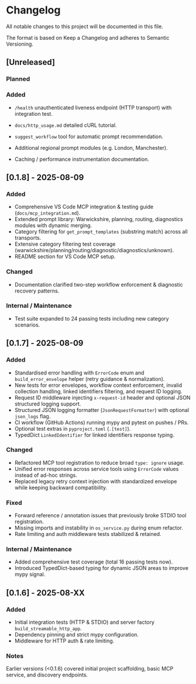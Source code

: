# Changelog

All notable changes to this project will be documented in this file.

The format is based on Keep a Changelog and adheres to Semantic Versioning.

## [Unreleased]
### Planned
### Added
- `/health` unauthenticated liveness endpoint (HTTP transport) with integration test.
- `docs/http_usage.md` detailed cURL tutorial.

- `suggest_workflow` tool for automatic prompt recommendation.
- Additional regional prompt modules (e.g. London, Manchester).
- Caching / performance instrumentation documentation.

## [0.1.8] - 2025-08-09
### Added
- Comprehensive VS Code MCP integration & testing guide (`docs/mcp_integration.md`).
- Extended prompt library: Warwickshire, planning, routing, diagnostics modules with dynamic merging.
- Category filtering for `get_prompt_templates` (substring match) across all transports.
- Extensive category filtering test coverage (warwickshire/planning/routing/diagnostic/diagnostics/unknown).
- README section for VS Code MCP setup.

### Changed
- Documentation clarified two-step workflow enforcement & diagnostic recovery patterns.

### Internal / Maintenance
- Test suite expanded to 24 passing tests including new category scenarios.

## [0.1.7] - 2025-08-09
### Added
- Standardised error handling with `ErrorCode` enum and `build_error_envelope` helper (retry guidance & normalization).
- New tests for error envelopes, workflow context enforcement, invalid collection handling, linked identifiers filtering, and request ID logging.
- Request ID middleware injecting `x-request-id` header and optional JSON structured logging support.
- Structured JSON logging formatter (`JsonRequestFormatter`) with optional `json_logs` flag.
- CI workflow (GitHub Actions) running mypy and pytest on pushes / PRs.
- Optional test extras in `pyproject.toml` (`.[test]`).
- TypedDict `LinkedIdentifier` for linked identifiers response typing.

### Changed
- Refactored MCP tool registration to reduce broad `type: ignore` usage.
- Unified error responses across service tools using `ErrorCode` values instead of ad-hoc strings.
- Replaced legacy retry context injection with standardized envelope while keeping backward compatibility.

### Fixed
- Forward reference / annotation issues that previously broke STDIO tool registration.
- Missing imports and instability in `os_service.py` during enum refactor.
- Rate limiting and auth middleware tests stabilized & retained.

### Internal / Maintenance
- Added comprehensive test coverage (total 16 passing tests now).
- Introduced TypedDict-based typing for dynamic JSON areas to improve mypy signal.

## [0.1.6] - 2025-08-XX
### Added
- Initial integration tests (HTTP & STDIO) and server factory `build_streamable_http_app`.
- Dependency pinning and strict mypy configuration.
- Middleware for HTTP auth & rate limiting.

### Notes
Earlier versions (<0.1.6) covered initial project scaffolding, basic MCP service, and discovery endpoints.

